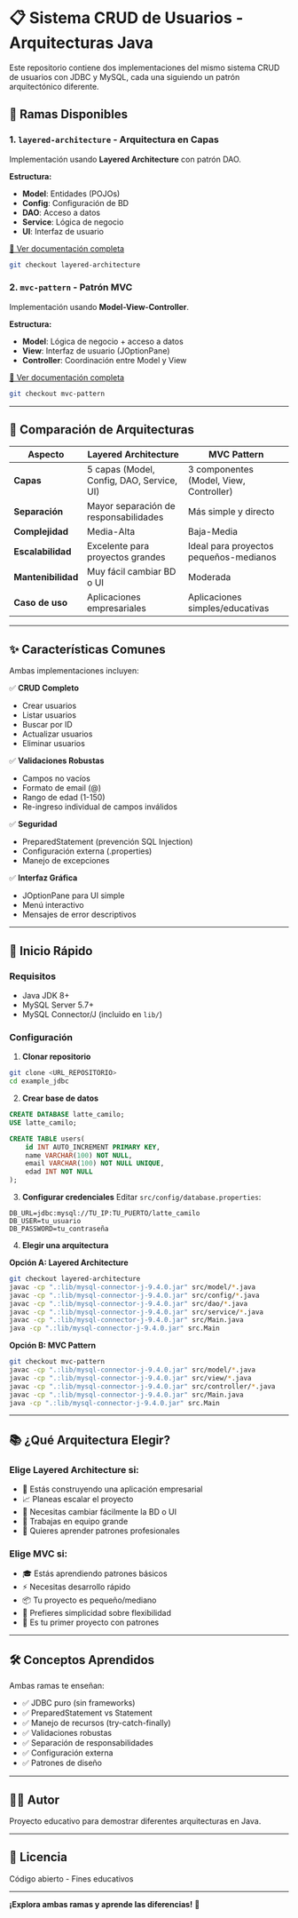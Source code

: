 # 📋 Sistema CRUD de Usuarios - Arquitecturas Java

Este repositorio contiene dos implementaciones del mismo sistema CRUD de usuarios con JDBC y MySQL, cada una siguiendo un patrón arquitectónico diferente.

## 🌿 Ramas Disponibles

### 1. `layered-architecture` - Arquitectura en Capas
Implementación usando **Layered Architecture** con patrón DAO.

**Estructura:**
- **Model**: Entidades (POJOs)
- **Config**: Configuración de BD
- **DAO**: Acceso a datos
- **Service**: Lógica de negocio
- **UI**: Interfaz de usuario

[📖 Ver documentación completa](../../tree/layered-architecture)

```bash
git checkout layered-architecture
```

### 2. `mvc-pattern` - Patrón MVC
Implementación usando **Model-View-Controller**.

**Estructura:**
- **Model**: Lógica de negocio + acceso a datos
- **View**: Interfaz de usuario (JOptionPane)
- **Controller**: Coordinación entre Model y View

[📖 Ver documentación completa](../../tree/mvc-pattern)

```bash
git checkout mvc-pattern
```

---

## 🎯 Comparación de Arquitecturas

| Aspecto | Layered Architecture | MVC Pattern |
|---------|---------------------|-------------|
| **Capas** | 5 capas (Model, Config, DAO, Service, UI) | 3 componentes (Model, View, Controller) |
| **Separación** | Mayor separación de responsabilidades | Más simple y directo |
| **Complejidad** | Media-Alta | Baja-Media |
| **Escalabilidad** | Excelente para proyectos grandes | Ideal para proyectos pequeños-medianos |
| **Mantenibilidad** | Muy fácil cambiar BD o UI | Moderada |
| **Caso de uso** | Aplicaciones empresariales | Aplicaciones simples/educativas |

---

## ✨ Características Comunes

Ambas implementaciones incluyen:

✅ **CRUD Completo**
- Crear usuarios
- Listar usuarios
- Buscar por ID
- Actualizar usuarios
- Eliminar usuarios

✅ **Validaciones Robustas**
- Campos no vacíos
- Formato de email (@)
- Rango de edad (1-150)
- Re-ingreso individual de campos inválidos

✅ **Seguridad**
- PreparedStatement (prevención SQL Injection)
- Configuración externa (.properties)
- Manejo de excepciones

✅ **Interfaz Gráfica**
- JOptionPane para UI simple
- Menú interactivo
- Mensajes de error descriptivos

---

## 🚀 Inicio Rápido

### Requisitos
- Java JDK 8+
- MySQL Server 5.7+
- MySQL Connector/J (incluido en `lib/`)

### Configuración

1. **Clonar repositorio**
```bash
git clone <URL_REPOSITORIO>
cd example_jdbc
```

2. **Crear base de datos**
```sql
CREATE DATABASE latte_camilo;
USE latte_camilo;

CREATE TABLE users(
    id INT AUTO_INCREMENT PRIMARY KEY,
    name VARCHAR(100) NOT NULL,
    email VARCHAR(100) NOT NULL UNIQUE,
    edad INT NOT NULL
);
```

3. **Configurar credenciales**
Editar `src/config/database.properties`:
```properties
DB_URL=jdbc:mysql://TU_IP:TU_PUERTO/latte_camilo
DB_USER=tu_usuario
DB_PASSWORD=tu_contraseña
```

4. **Elegir una arquitectura**

**Opción A: Layered Architecture**
```bash
git checkout layered-architecture
javac -cp ".:lib/mysql-connector-j-9.4.0.jar" src/model/*.java
javac -cp ".:lib/mysql-connector-j-9.4.0.jar" src/config/*.java
javac -cp ".:lib/mysql-connector-j-9.4.0.jar" src/dao/*.java
javac -cp ".:lib/mysql-connector-j-9.4.0.jar" src/service/*.java
javac -cp ".:lib/mysql-connector-j-9.4.0.jar" src/Main.java
java -cp ".:lib/mysql-connector-j-9.4.0.jar" src.Main
```

**Opción B: MVC Pattern**
```bash
git checkout mvc-pattern
javac -cp ".:lib/mysql-connector-j-9.4.0.jar" src/model/*.java
javac -cp ".:lib/mysql-connector-j-9.4.0.jar" src/view/*.java
javac -cp ".:lib/mysql-connector-j-9.4.0.jar" src/controller/*.java
javac -cp ".:lib/mysql-connector-j-9.4.0.jar" src/Main.java
java -cp ".:lib/mysql-connector-j-9.4.0.jar" src.Main
```

---

## 📚 ¿Qué Arquitectura Elegir?

### Elige **Layered Architecture** si:
- 🏢 Estás construyendo una aplicación empresarial
- 📈 Planeas escalar el proyecto
- 🔄 Necesitas cambiar fácilmente la BD o UI
- 👥 Trabajas en equipo grande
- 📖 Quieres aprender patrones profesionales

### Elige **MVC** si:
- 🎓 Estás aprendiendo patrones básicos
- ⚡ Necesitas desarrollo rápido
- 📦 Tu proyecto es pequeño/mediano
- 🎯 Prefieres simplicidad sobre flexibilidad
- 🔰 Es tu primer proyecto con patrones

---

## 🛠️ Conceptos Aprendidos

Ambas ramas te enseñan:
- ✅ JDBC puro (sin frameworks)
- ✅ PreparedStatement vs Statement
- ✅ Manejo de recursos (try-catch-finally)
- ✅ Validaciones robustas
- ✅ Separación de responsabilidades
- ✅ Configuración externa
- ✅ Patrones de diseño

---

## 👨‍💻 Autor

Proyecto educativo para demostrar diferentes arquitecturas en Java.

---

## 📄 Licencia

Código abierto - Fines educativos

---

**¡Explora ambas ramas y aprende las diferencias!** 🚀